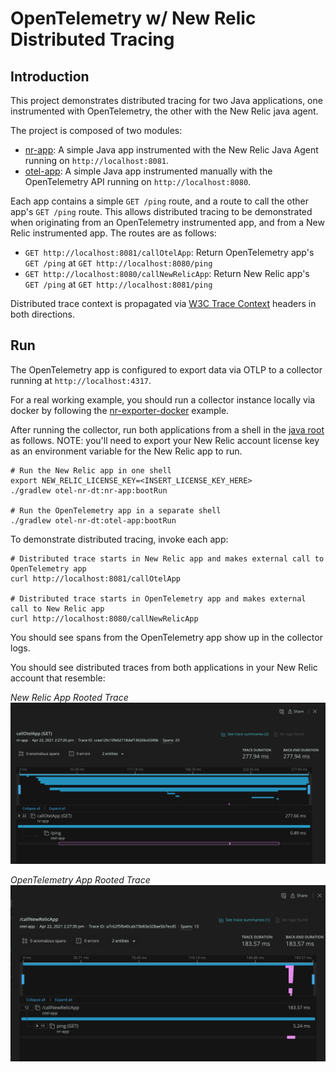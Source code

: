 # OpenTelemetry w/ New Relic Distributed Tracing

## Introduction

This project demonstrates distributed tracing for two Java applications, one instrumented with OpenTelemetry, the other with the New Relic java agent. 

The project is composed of two modules:
- [nr-app](./nr-app): A simple Java app instrumented with the New Relic Java Agent running on `http://localhost:8081`.
- [otel-app](./otel-app): A simple Java app instrumented manually with the OpenTelemetry API running on `http://localhost:8080`.

Each app contains a simple `GET /ping` route, and a route to call the other app's `GET /ping` route. This allows distributed tracing to be demonstrated when originating from an OpenTelemetry instrumented app, and from a New Relic instrumented app. The routes are as follows:
- `GET http://localhost:8081/callOtelApp`: Return OpenTelemetry app's `GET /ping` at `GET http://localhost:8080/ping`
- `GET http://localhost:8080/callNewRelicApp`: Return New Relic app's `GET /ping` at `GET http://localhost:8081/ping`

Distributed trace context is propagated via [W3C Trace Context](https://www.w3.org/TR/trace-context/) headers in both directions.

## Run

The OpenTelemetry app is configured to export data via OTLP to a collector running at `http://localhost:4317`.

For a real working example, you should run a collector instance locally via docker by following the [nr-exporter-docker](../../collector/nr-exporter-docker/README.md) example.

After running the collector, run both applications from a shell in the [java root](../) as follows. NOTE: you'll need to export your New Relic account license key as an environment variable for the New Relic app to run.
```shell
# Run the New Relic app in one shell
export NEW_RELIC_LICENSE_KEY=<INSERT_LICENSE_KEY_HERE>
./gradlew otel-nr-dt:nr-app:bootRun

# Run the OpenTelemetry app in a separate shell
./gradlew otel-nr-dt:otel-app:bootRun
```

To demonstrate distributed tracing, invoke each app:
```shell
# Distributed trace starts in New Relic app and makes external call to OpenTelemetry app
curl http://localhost:8081/callOtelApp

# Distributed trace starts in OpenTelemetry app and makes external call to New Relic app
curl http://localhost:8080/callNewRelicApp
```

You should see spans from the OpenTelemetry app show up in the collector logs. 

You should see distributed traces from both applications in your New Relic account that resemble:

*New Relic App Rooted Trace*
![](new-relic-root-trace.png)

*OpenTelemetry App Rooted Trace*
![](otel-root-trace.png)